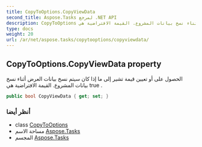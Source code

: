 ```yaml
---
title: CopyToOptions.CopyViewData
second_title: Aspose.Tasks لمرجع .NET API
description: CopyToOptions ملكية. الحصول على أو تعيين قيمة تشير إلى ما إذا كان سيتم نسخ بيانات العرض أثناء نسخ بيانات المشروع. القيمة الافتراضية هي true .
type: docs
weight: 20
url: /ar/net/aspose.tasks/copytooptions/copyviewdata/
---
```

## CopyToOptions.CopyViewData property

الحصول على أو تعيين قيمة تشير إلى ما إذا كان سيتم نسخ بيانات العرض أثناء نسخ بيانات المشروع. القيمة الافتراضية هي true .

```csharp
public bool CopyViewData { get; set; }
```

### أنظر أيضا

* class [CopyToOptions](../)
* مساحة الاسم [Aspose.Tasks](../../copytooptions/)
* المجسم [Aspose.Tasks](../../../)


